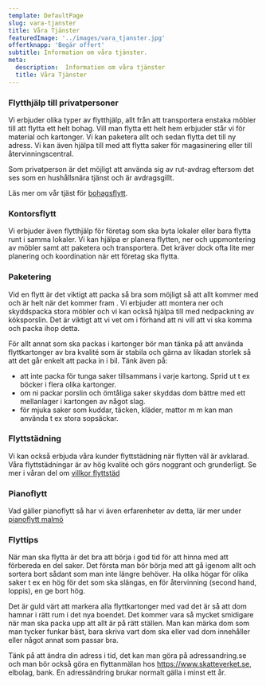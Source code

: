 ```yaml
---
template: DefaultPage
slug: vara-tjanster
title: Våra Tjänster
featuredImage: '../images/vara_tjanster.jpg'
offertknapp: 'Begär offert'
subtitle: Information om våra tjänster.
meta:
  description:  Information om våra tjänster
  title: Våra Tjänster
---
```


### Flytthjälp till privatpersoner
Vi erbjuder olika typer av flytthjälp, allt från att transportera enstaka möbler till att flytta ett helt bohag. Vill man flytta ett helt hem erbjuder står vi för material och kartonger. Vi kan paketera allt och sedan flytta det till ny adress. Vi kan även hjälpa till med att flytta saker för magasinering eller till återvinningscentral.  

Som privatperson är det möjligt att använda sig av rut-avdrag eftersom det ses som en hushållsnära tjänst och är avdragsgillt.  

Läs mer om vår tjäst för [bohagsflytt](/vara-tjanster/bohagsflytt).

### Kontorsflytt
Vi erbjuder även flytthjälp för företag som ska byta lokaler eller bara flytta runt i samma lokaler. Vi kan hjälpa er planera flytten, ner och uppmontering av möbler samt att paketera och transportera. Det kräver dock ofta lite mer planering och koordination när ett företag ska flytta. 

### Paketering
Vid en flytt är det viktigt att packa så bra som möjligt så att allt kommer med och är helt när det kommer fram . Vi erbjuder att montera ner och skyddspacka stora möbler och vi kan också hjälpa till med nedpackning av köksporslin. Det är viktigt att vi vet om i förhand att ni vill att vi ska komma och packa ihop detta.  

För allt annat som ska packas i kartonger bör man tänka på att använda flyttkartonger av bra kvalité som är stabila och gärna av likadan storlek så att det går enkelt att packa in i bil. Tänk även på: 

-	att inte packa för tunga saker tillsammans i varje kartong. Sprid ut t ex böcker i flera olika kartonger. 
-	om ni packar porslin och ömtåliga saker skyddas dom bättre med ett mellanlager i kartongen av något slag. 
-	för mjuka saker som kuddar, täcken, kläder, mattor m m kan man använda t ex stora sopsäckar. 

### Flyttstädning
Vi kan också erbjuda våra kunder flyttstädning när flytten väl är avklarad. Våra flyttstädningar är av hög kvalité och görs noggrant och grunderligt. Se mer i våran del om [villkor flyttstäd](/villkor-stad)

### Pianoflytt
Vad gäller pianoflytt så har vi även erfarenheter av detta, lär mer under [pianoflytt malmö](/vara-tjanster/pianoflytt)

### Flyttips
När man ska flytta är det bra att börja i god tid för att hinna med att förbereda en del saker. Det första man bör börja med att gå igenom allt och sortera bort sådant som man inte längre behöver. Ha olika högar för olika saker t ex en hög för det som ska slängas, en för återvinning (second hand, loppis), en ge bort hög.  

Det är guld värt att markera alla flyttkartonger med vad det är så att dom hamnar i rätt rum i det nya boendet. Det kommer vara så mycket smidigare när man ska packa upp att allt är på rätt ställen. Man kan märka dom som man tycker funkar bäst, bara skriva vart dom ska eller vad dom innehåller eller något annat som passar bra.  

Tänk på att ändra din adress i tid, det kan man göra på adressandring.se och man bör också göra en flyttanmälan hos https://www.skatteverket.se, elbolag, bank. En adressändring brukar normalt gälla i minst ett år. 




